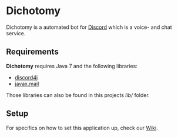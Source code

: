 # Dichotomy

Dichotomy is a automated bot for [Discord](https://discordapp.com/) which is a voice- and chat service.

## Requirements

**Dichotomy** requires Java 7 and the following libraries:
- [discord4j](https://github.com/austinv11/Discord4J)
- [javax.mail](https://github.com/javaee/javamail)

Those libraries can also be found in this projects *lib/* folder.

## Setup

For specifics on how to set this application up, check our [Wiki](https://github.com/Ativelox/Dichotomy/wiki).
